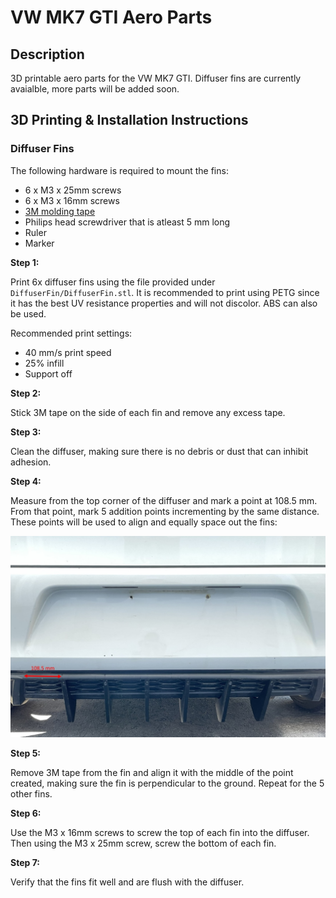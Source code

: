 # VW MK7 GTI Aero Parts 

## Description 
3D printable aero parts for the VW MK7 GTI. Diffuser fins are currently avaialble, more parts will be added soon.

## 3D Printing & Installation Instructions

### **Diffuser Fins**

The following hardware is required to mount the fins:
- 6 x M3 x 25mm screws
- 6 x M3 x 16mm screws
- [3M molding tape](https://www.amazon.ca/gp/product/B000BO913C/ref=ppx_yo_dt_b_asin_title_o02_s00?ie=UTF8&psc=1)
- Philips head screwdriver that is atleast 5 mm long
- Ruler
- Marker

**Step 1:**

Print 6x diffuser fins using the file provided under `DiffuserFin/DiffuserFin.stl`. It is recommended to print using PETG since it has the best UV resistance properties and will not discolor. ABS can also be used.

Recommended print settings:
- 40 mm/s print speed
- 25% infill 
- Support off 

**Step 2:** 

Stick 3M tape on the side of each fin and remove any excess tape.

**Step 3:**

Clean the diffuser, making sure there is no debris or dust that can inhibit adhesion.

**Step 4:** 

Measure from the top corner of the diffuser and mark a point at 108.5 mm. From that point, mark 5 addition points incrementing by the same distance. These points will be used to align and equally space out the fins: 

![DiffuserFin](DiffuserFin/Photos/DiffuserFins-1.jpg)

**Step 5:**

Remove 3M tape from the fin and align it with the middle of the point created, making sure the fin is perpendicular to the ground. Repeat for the 5 other fins. 

**Step 6:**

Use the M3 x 16mm screws to screw the top of each fin into the diffuser. Then using the M3 x 25mm screw, screw the bottom of each fin.

**Step 7:** 

Verify that the fins fit well and are flush with the diffuser.